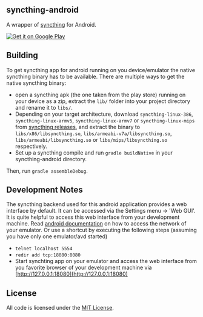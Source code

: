 ## syncthing-android

A wrapper of [syncthing](https://github.com/calmh/syncthing) for Android.

[![Get it on Google Play](https://developer.android.com/images/brand/en_generic_rgb_wo_60.png)](https://play.google.com/store/apps/details?id=com.nutomic.syncthingandroid)

## Building

To get syncthing app for android running on you device/emulator the native syncthing binary has to be available. There are multiple ways to get the native syncthing binary:
- open a syncthing apk (the one taken from the play store) running on your device as a zip, extract the `lib/` folder into your project directory and rename it to `libs/`.
- Depending on your target architecture, download `syncthing-linux-386`, `syncthing-linux-armv5`, `syncthing-linux-armv7` or `syncthing-linux-mips` from [syncthing releases](https://github.com/calmh/syncthing/releases), and extract the binary to `libs/x86/libsyncthing.so`, `libs/armeabi-v7a/libsyncthing.so`, `libs/armeabi/libsyncthing.so` or `libs/mips/libsyncthing.so` respectively.
- Set up a syncthing compile and run `gradle buildNative` in your syncthing-android directory.

Then, run `gradle assembleDebug`.

## Development Notes

The syncthing backend used for this android application provides a web interface by default. It can be accessed via the Settings menu -> 'Web GUI'. It is quite helpful to access this web interface from your development machine. Read [android documentation](http://developer.android.com/tools/devices/emulator.html#redirection) on how to access the network of your emulator. Or use a shortcut by executing the following steps (assuming you have only one emulator/avd started)
- `telnet localhost 5554`
- `redir add tcp:18080:8080`
- Start synchting app on your emulator and access the web interface from you favorite browser of your development machine via [http://127.0.0.1:18080](http://127.0.0.1:18080)

## License

All code is licensed under the [MIT License](https://github.com/Nutomic/syncthing-android/blob/master/LICENSE).
